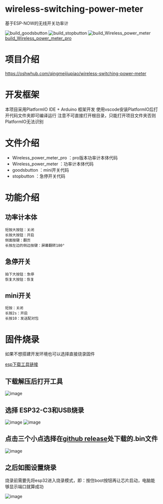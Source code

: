 # wireless-switching-power-meter
基于ESP-NOW的无线开关功率计

![build_goodsbutton](https://github.com/CQUPTHXC/wireless-switching-power-meter/actions/workflows/build_goodsbutton.yml/badge.svg)  ![build_stopbutton](https://github.com/CQUPTHXC/wireless-switching-power-meter/actions/workflows/build_stopbutton.yml/badge.svg)  ![build_Wireless_power_meter](https://github.com/CQUPTHXC/wireless-switching-power-meter/actions/workflows/build_Wireless_power_meter.yml/badge.svg)[build_Wireless_power_meter_pro](https://github.com/CQUPTHXC/wireless-switching-power-meter/actions/workflows/build_Wireless_power_meter_pro.yml/badge.svg)
# 项目介绍
https://oshwhub.com/qingmeijiupiao/wireless-switching-power-meter
# 开发框架
本项目采用PlatformIO IDE + Arduino 框架开发
使用vscode安装PlatformIO后打开代码文件夹即可编译运行
注意不可直接打开根目录，只能打开项目文件夹否则PlatformIO无法识别

# 文件介绍
- Wireless_power_meter_pro ：pro版本功率计本体代码
- Wireless_power_meter ：功率计本体代码
- goodsbutton ：mini开关代码
- stopbutton ：急停开关代码

# 功能介绍
## 功率计本体
    短按大按钮：关闭
    长按大按钮：开启
    侧面按键：翻页
    长按左边的侧边按键：屏幕翻转180°
## 急停开关

    拍下大按钮：急停
    恢复大按钮：恢复
## mini开关
    短按：关闭
    长按2s：开启
    长按10：发送配对包

# 固件烧录
如果不想搭建开发环境也可以选择直接烧录固件

[esp下载工具链接](https://www.espressif.com/zh-hans/support/download/other-tools)

## 下载解压后打开工具

![image](https://github.com/user-attachments/assets/9eddfbf2-39a3-4faf-9804-68ef2b215977)

## 选择 ESP32-C3和USB烧录

![image](https://github.com/user-attachments/assets/dd5756dd-e65b-41c0-9ebf-b2a14caf6c09)
![image](https://github.com/user-attachments/assets/3c837e4c-2ff2-4a40-8a6a-0984921df3d5)

## 点击三个小点选择在[github release](https://github.com/CQUPTHXC/wireless-switching-power-meter/releases)处下载的.bin文件

![image](https://github.com/user-attachments/assets/69aea8b0-c27d-409c-8d56-fd5c31565108)

## 之后如图设置烧录
烧录前需要先将esp32进入烧录模式，即：按住boot按钮再让芯片启动，电脑能够显示端口就算成功

![image](https://github.com/user-attachments/assets/e8f50ed6-1cc7-48f5-b483-b88221737867)
